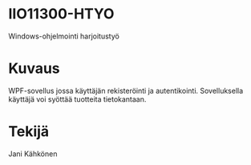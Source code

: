 # IIO11300-HTYO
Windows-ohjelmointi harjoitustyö
# Kuvaus
WPF-sovellus jossa käyttäjän rekisteröinti ja autentikointi. Sovelluksella käyttäjä voi syöttää tuotteita tietokantaan.
# Tekijä
Jani Kähkönen
